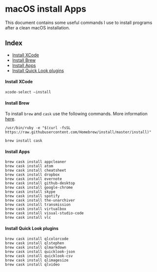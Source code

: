 # macOS install Apps

This document contains some useful commands I use to install programs after a clean macOS installation.

## Index

* [Install XCode](#install-xcode)
* [Install Brew](#install-brew)
* [Install Apps](#install-apps)
* [Install Quick Look plugins](#install-quick-look-plugins)


#### Install XCode
```
xcode-select —install
```

#### Install Brew

To install `brew` and `cask` use the following commands. More information [here](https://brew.sh/).

```
/usr/bin/ruby -e "$(curl -fsSL https://raw.githubusercontent.com/Homebrew/install/master/install)"
```

```
brew install cask
```

#### Install Apps
```
brew cask install appcleaner
brew cask install atom
brew cask install cheatsheet
brew cask install dropbox
brew cask install evernote
brew cask install github-desktop
brew cask install google-chrome
brew cask install skype
brew cask install spotify
brew cask install the-unarchiver
brew cask install transmission
brew cask install virtualbox
brew cask install visual-studio-code
brew cask install vlc
```

#### Install Quick Look plugins
```
brew cask install qlcolorcode
brew cask install qlstephen
brew cask install qlmarkdown
brew cask install quicklook-json
brew cask install quicklook-csv
brew cask install qlimagesize
brew cask install qlvideo
```
